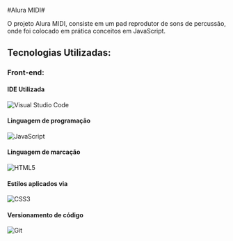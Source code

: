 #Alura MIDI#

O projeto Alura MIDI, consiste em um pad reprodutor de sons de percussão, onde foi colocado em prática conceitos em JavaScript.

## Tecnologias Utilizadas:

### Front-end:

#### IDE Utilizada

![Visual Studio Code](https://img.shields.io/badge/Visual_Studio_Code-0078D4?style=for-the-badge&logo=visual%20studio%20code&logoColor=whit)

#### Linguagem de programação
![JavaScript](https://shields.io/badge/JavaScript-F7DF1E?logo=JavaScript&logoColor=000&style=flat-square)

#### Linguagem de marcação

![HTML5](https://img.shields.io/badge/HTML5-E34F26?style=for-the-badge&logo=html5&logoColor=white)

#### Estilos aplicados via

![CSS3](https://img.shields.io/badge/CSS3-1572B6?style=for-the-badge&logo=css3&logoColor=white)


#### Versionamento de código

![Git](https://img.shields.io/badge/git-%23F05033.svg?style=for-the-badge&logo=git&logoColor=white)
